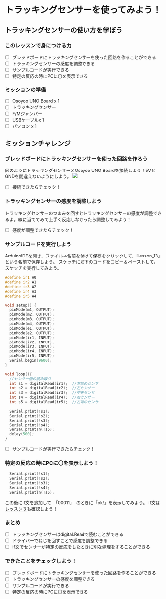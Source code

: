 # トラッキングセンサーを使ってみよう！

## トラッキングセンサーの使い方を学ぼう

### このレッスンで身につける力

- [ ] ブレッドボードにトラッキングセンサーを使った回路を作ることができる
- [ ] トラッキングセンサーの感度を調整できる
- [ ] サンプルコードが実行できる
- [ ] 特定の反応の時にPCに〇を表示できる

### ミッションの準備
- [ ] Osoyoo UNO Board x 1
- [ ] トラッキングセンサー
- [ ] F/Mジャンパー
- [ ] USBケーブルx 1
- [ ] パソコン x 1

## ミッションチャレンジ
### ブレッドボードにトラッキングセンサーを使った回路を作ろう
図のようにトラッキングセンサーとOsoyoo UNO Boardを接続しよう！5VとGNDを間違えないようにしよう。
<image src="image/Arduino-5-tracking.jpg" >

- [ ] 接続できたらチェック！

### トラッキングセンサーの感度を調整しよう
トラッキングセンサーのつまみを回すとトラッキングセンサーの感度が調整できるよ。線に当ててみて上手く反応しなかったら調整してみよう！

- [ ] 感度が調整できたらチェック！

### サンプルコードを実行しよう
ArduinoIDEを開き，ファイル→名前を付けて保存をクリックして，「lesson_13」という名前で保存しよう。
スケッチに以下のコードをコピー＆ペーストして，スケッチを実行してみよう。
``` C++
#define ir1 A0
#define ir2 A1
#define ir3 A2
#define ir4 A3
#define ir5 A4

void setup() {
  pinMode(m1, OUTPUT);
  pinMode(m2, OUTPUT);
  pinMode(m3, OUTPUT);
  pinMode(m4, OUTPUT);
  pinMode(e1, OUTPUT);
  pinMode(e2, OUTPUT);
  pinMode(ir1, INPUT);
  pinMode(ir2, INPUT);
  pinMode(ir3, INPUT);
  pinMode(ir4, INPUT);
  pinMode(ir5, INPUT);
  Serial.begin(9600);
}

void loop(){
  //センサー値の読み取り
  int s1 = digitalRead(ir1);  //左端のセンサ
  int s2 = digitalRead(ir2);  //左センサー
  int s3 = digitalRead(ir3);  //中央センサ
  int s4 = digitalRead(ir4);  //右センサー
  int s5 = digitalRead(ir5);  //右端のセンサ
 
  Serial.print(!s1);
  Serial.print(!s2);
  Serial.print(!s3);
  Serial.print(!s4);
  Serial.println(!s5);
  delay(500);
}
```
- [ ] サンプルコードが実行できたらチェック！

### 特定の反応の時にPCに〇を表示しよう！
``` C++
  Serial.print(!s1);
  Serial.print(!s2);
  Serial.print(!s3);
  Serial.print(!s4);
  Serial.println(!s5);
```
この後にif文を追加して　「00011」　のときに「ok!」を表示してみよう。
if文は[レッスン３](https://github.com/kobayashi-makoto2021/robobu/blob/main/Lesson_03/lesson_03.md)も確認しよう！

### まとめ
- [ ] トラッキングセンサーはdigital.Readで読むことができる
- [ ] ドライバーでねじを回すことで感度を調整できる
- [ ] if文でセンサーが特定の反応をしたときに別な処理をすることができる

### できたことをチェックしよう！
- [ ] ブレッドボードにトラッキングセンサーを使った回路を作ることができる
- [ ] トラッキングセンサーの感度を調整できる
- [ ] サンプルコードが実行できる
- [ ] 特定の反応の時にPCに〇を表示できる
